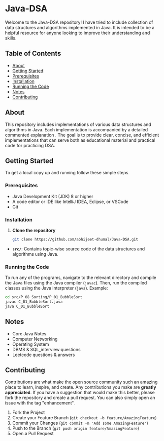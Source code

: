 # Java-DSA

Welcome to the Java-DSA repository! I have tried to include collection of data structures and algorithms implemented in Java. It is intended to be a helpful resource for anyone looking to improve their understanding and skills.

## Table of Contents
- [About](#about)
- [Getting Started](#getting-started)
- [Prerequisites](#prerequisites)
- [Installation](#installation)
- [Running the Code](#running-the-code)
- [Notes](#notes)
- [Contributing](#contributing)

## About

This repository includes implementations of various data structures and algorithms in Java. Each implementation is accompanied by a detailed commented explanation . The goal is to provide clear, concise, and efficient implementations that can serve both as educational material and practical code for practicing DSA.

## Getting Started

To get a local copy up and running follow these simple steps.


### Prerequisites

- Java Development Kit (JDK) 8 or higher
- A code editor or IDE like IntelliJ IDEA, Eclipse, or VSCode
- Git

### Installation

1. **Clone the repository**
   ```sh
   git clone https://github.com/abhijeet-dhumal/Java-DSA.git

- **`src/`**: Contains topic-wise source code of the data structures and algorithms using Java.

### Running the Code
To run any of the programs, navigate to the relevant directory and compile the Java files using the Java compiler (`javac`). Then, run the compiled classes using the Java interpreter (`java`).
Example:
```sh
cd src/P_08_Sorting/P_01_BubbleSort
javac C_01_BubbleSort.java
java C_01_BubbleSort
```

## Notes 

- Core Java Notes
- Computer Networking
- Operating System
- DBMS & SQL_interview questions
- Leetcode questions & answers


## Contributing
Contributions are what make the open source community such an amazing place to learn, inspire, and create. Any contributions you make are **greatly appreciated**.
If you have a suggestion that would make this better, please fork the repository and create a pull request. You can also simply open an issue with the tag "enhancement".
1. Fork the Project
2. Create your Feature Branch (`git checkout -b feature/AmazingFeature`)
3. Commit your Changes (`git commit -m 'Add some AmazingFeature'`)
4. Push to the Branch (`git push origin feature/AmazingFeature`)
5. Open a Pull Request
